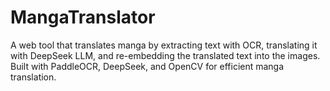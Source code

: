 # MangaTranslator
A web tool that translates manga by extracting text with OCR, translating it with DeepSeek LLM, and re-embedding the translated text into the images. Built with PaddleOCR, DeepSeek, and OpenCV for efficient manga translation.
